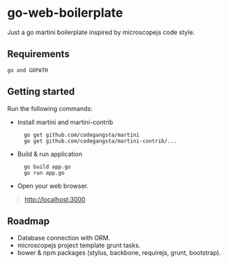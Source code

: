 go-web-boilerplate
==================

Just a go martini boilerplate inspired by microscopejs code style.

Requirements
------------

	go and GOPATH

Getting started
---------------

Run the following commands:
	
* Install martini and martini-contrib

		go get github.com/codegangsta/martini
		go get github.com/codegangsta/martini-contrib/...

* Build & run application

		go build app.go
		go run app.go

* Open your web browser.

>	[http://localhost:3000](http://localhost:3000)

Roadmap
-------

* Database connection with ORM.
* microscopejs project template grunt tasks.
* bower & npm packages (stylus, backbone, requirejs, grunt, bootstrap).